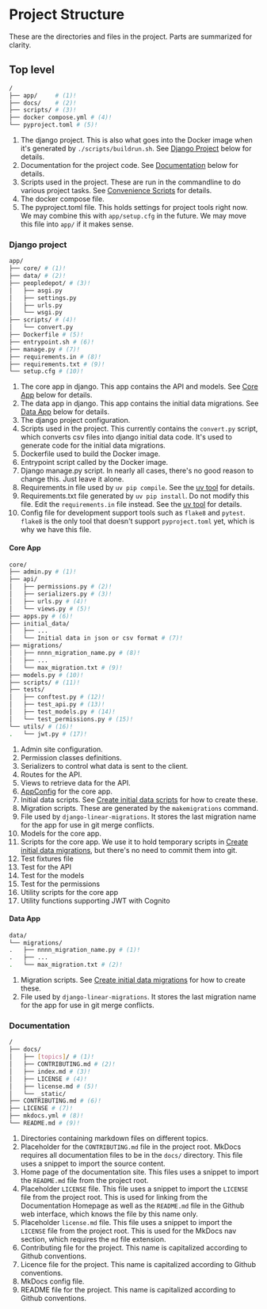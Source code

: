# Project Structure

These are the directories and files in the project. Parts are summarized for clarity.

## Top level

```bash
/
├── app/     # (1)!
├── docs/    # (2)!
├── scripts/ # (3)!
├── docker compose.yml # (4)!
└── pyproject.toml # (5)!
```

1. The django project. This is also what goes into the Docker image when it's generated by `./scripts/buildrun.sh`. See [Django Project](#django-project) below for details.
1. Documentation for the project code. See [Documentation](#documentation) below for details.
1. Scripts used in the project. These are run in the commandline to do various project tasks. See [Convenience Scripts](scripts.md) for details.
1. The docker compose file.
1. The pyproject.toml file. This holds settings for project tools right now. We may combine this with `app/setup.cfg` in the future. We may move this file into `app/` if it makes sense.

### Django project

```bash
app/
├── core/ # (1)!
├── data/ # (2)!
├── peopledepot/ # (3)!
│   ├── asgi.py
│   ├── settings.py
│   ├── urls.py
│   └── wsgi.py
├── scripts/ # (4)!
│   └── convert.py
├── Dockerfile # (5)!
├── entrypoint.sh # (6)!
├── manage.py # (7)!
├── requirements.in # (8)!
├── requirements.txt # (9)!
└── setup.cfg # (10)!
```

1. The core app in django. This app contains the API and models. See [Core App](#core-app) below for details.
1. The data app in django. This app contains the initial data migrations. See [Data App](#data-app) below for details.
1. The django project configuration.
1. Scripts used in the project. This currently contains the `convert.py` script, which converts csv files into django initial data code. It's used to generate code for the initial data migrations.
1. Dockerfile used to build the Docker image.
1. Entrypoint script called by the Docker image.
1. Django manage.py script. In nearly all cases, there's no good reason to change this. Just leave it alone.
1. Requirements.in file used by `uv pip compile`. See the [uv tool](uv.md) for details.
1. Requirements.txt file generated by `uv pip install`. Do not modify this file. Edit the `requirements.in` file instead. See the [uv tool](uv.md) for details.
1. Config file for development support tools such as `flake8` and `pytest`. `flake8` is the only tool that doesn't support `pyproject.toml` yet, which is why we have this file.

#### Core App

```bash
core/
├── admin.py # (1)!
├── api/
│   ├── permissions.py # (2)!
│   ├── serializers.py # (3)!
│   ├── urls.py # (4)!
│   └── views.py # (5)!
├── apps.py # (6)!
├── initial_data/
│   ├── ...
│   └── Initial data in json or csv format # (7)!
├── migrations/
│   ├── nnnn_migration_name.py # (8)!
│   ├── ...
│   └── max_migration.txt # (9)!
├── models.py # (10)!
├── scripts/ # (11)!
├── tests/
│   ├── conftest.py # (12)!
│   ├── test_api.py # (13)!
│   ├── test_models.py # (14)!
│   └── test_permissions.py # (15)!
└── utils/ # (16)!
.   └── jwt.py # (17)!
```

1. Admin site configuration.
1. Permission classes definitions.
1. Serializers to control what data is sent to the client.
1. Routes for the API.
1. Views to retrieve data for the API.
1. [AppConfig](https://docs.djangoproject.com/en/stable/ref/applications/#application-configuration) for the core app.
1. Initial data scripts. See [Create initial data scripts](create-initial-data-migrations.md) for how to create these.
1. Migration scripts. These are generated by the `makemigrations` command.
1. File used by `django-linear-migrations`. It stores the last migration name for the app for use in git merge conflicts.
1. Models for the core app.
1. Scripts for the core app. We use it to hold temporary scripts in [Create initial data migrations](create-initial-data-migrations.md), but there's no need to commit them into git.
1. Test fixtures file
1. Test for the API
1. Test for the models
1. Test for the permissions
1. Utility scripts for the core app
1. Utility functions supporting JWT with Cognito

#### Data App

```bash
data/
└── migrations/
.   ├── nnnn_migration_name.py # (1)!
.   ├── ...
.   └── max_migration.txt # (2)!
```

1. Migration scripts. See [Create initial data migrations](create-initial-data-migrations.md) for how to create these.
1. File used by `django-linear-migrations`. It stores the last migration name for the app for use in git merge conflicts.

### Documentation

```bash
/
├── docs/
│   ├── [topics]/ # (1)!
│   ├── CONTRIBUTING.md # (2)!
│   ├── index.md # (3)!
│   ├── LICENSE # (4)!
│   ├── license.md # (5)!
│   └── _static/
├── CONTRIBUTING.md # (6)!
├── LICENSE # (7)!
├── mkdocs.yml # (8)!
└── README.md # (9)!
```

1. Directories containing markdown files on different topics.
1. Placeholder for the `CONTRIBUTING.md` file in the project root. MkDocs requires all documentation files to be in the `docs/` directory. This file uses a snippet to import the source content.
1. Home page of the documentation site. This files uses a snippet to import the `README.md` file from the project root.
1. Placeholder `LICENSE` file. This file uses a snippet to import the `LICENSE` file from the project root. This is used for linking from the Documentation Homepage as well as the `README.md` file in the Github web interface, which knows the file by this name only.
1. Placeholder `license.md` file. This file uses a snippet to import the `LICENSE` file from the project root. This is used for the MkDocs nav section, which requires the `md` file extension.
1. Contributing file for the project. This name is capitalized according to Github conventions.
1. Licence file for the project. This name is capitalized according to Github conventions.
1. MkDocs config file.
1. README file for the project. This name is capitalized according to Github conventions.
